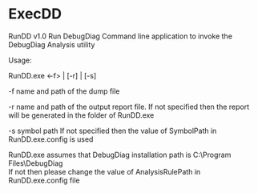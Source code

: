 # ExecDD
RunDD v1.0 Run DebugDiag
Command line application to invoke the DebugDiag Analysis utility

Usage:

RunDD.exe <-f> | [-r] | [-s]

-f name and path of the dump file

-r name and path of the output report file.
   If not specified then the report will be generated in the folder of RunDD.exe

-s symbol path
   If not specified then the value of SymbolPath in RunDD.exe.config is used



RunDD.exe assumes that DebugDiag installation path is C:\Program Files\DebugDiag\
If not then please change the value of AnalysisRulePath in RunDD.exe.config file
